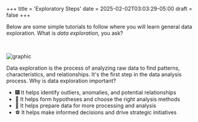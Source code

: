 +++
title = 'Exploratory Steps'
date = 2025-02-02T03:03:29-05:00
draft = false
+++

Below are some simple tutorials to follow where you will learn general data exploration. What is _data exploration_, you ask?

<!-- add a line drop -->
<center> &#x200B; </center>

<!-- ![graphic](/images/main/dashboard_03.png) -->

![graphic](/images/main/data_exploration.png)


Data exploration is the process of analyzing raw data to find patterns, characteristics, and relationships. It's the first step in the data analysis process. 
Why is data exploration important? 
+ :fireworks: It helps identify outliers, anomalies, and potential relationships
+ :firecracker: It helps form hypotheses and choose the right analysis methods
+ :balloon: It helps prepare data for more processing and analysis
+ :soccer: It helps make informed decisions and drive strategic initiatives

